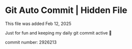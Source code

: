# Git Auto Commit | Hidden File

This file was added Feb 12, 2025

Just for fun and keeping my daily git commit active 🤪

commit number: 2926213
